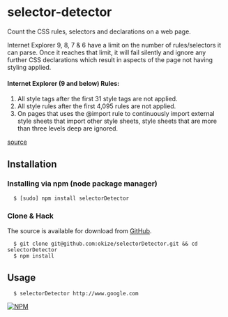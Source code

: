# selector-detector

Count the CSS rules, selectors and declarations on a web page.

Internet Explorer 9, 8, 7 & 6 have a limit on the number of rules/selectors it can parse. Once it reaches that limit, it will fail silently and ignore any further CSS declarations which result in aspects of the page not having styling applied.

#### Internet Explorer (9 and below) Rules:

1. All style tags after the first 31 style tags are not applied.
2. All style rules after the first 4,095 rules are not applied.
3. On pages that uses the @import rule to continuously import external style sheets that import other style sheets, style sheets that are more than three levels deep are ignored.

[source](http://support.microsoft.com/kb/262161)

## Installation

### Installing via npm (node package manager)
```
  $ [sudo] npm install selectorDetector
```

### Clone & Hack

The source is available for download from [GitHub](https://github.com/okize/selectorDetector).
```
  $ git clone git@github.com:okize/selectorDetector.git && cd selectorDetector
  $ npm install
```

## Usage
```
  $ selectorDetector http://www.google.com
```

[![NPM](https://nodei.co/npm/selector-detector.png)](https://nodei.co/npm/selector-detector/)